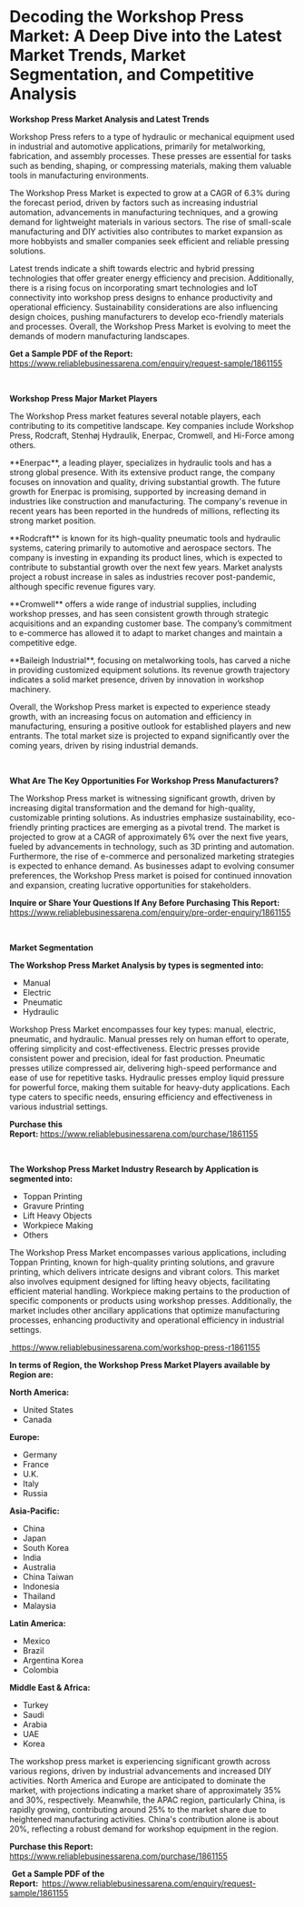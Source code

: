 <p><h1>Decoding the Workshop Press Market: A Deep Dive into the Latest Market Trends, Market Segmentation, and Competitive Analysis</h1></p><p><strong>Workshop Press Market Analysis and Latest Trends</strong></p>
<p><p>Workshop Press refers to a type of hydraulic or mechanical equipment used in industrial and automotive applications, primarily for metalworking, fabrication, and assembly processes. These presses are essential for tasks such as bending, shaping, or compressing materials, making them valuable tools in manufacturing environments.</p><p>The Workshop Press Market is expected to grow at a CAGR of 6.3% during the forecast period, driven by factors such as increasing industrial automation, advancements in manufacturing techniques, and a growing demand for lightweight materials in various sectors. The rise of small-scale manufacturing and DIY activities also contributes to market expansion as more hobbyists and smaller companies seek efficient and reliable pressing solutions.</p><p>Latest trends indicate a shift towards electric and hybrid pressing technologies that offer greater energy efficiency and precision. Additionally, there is a rising focus on incorporating smart technologies and IoT connectivity into workshop press designs to enhance productivity and operational efficiency. Sustainability considerations are also influencing design choices, pushing manufacturers to develop eco-friendly materials and processes. Overall, the Workshop Press Market is evolving to meet the demands of modern manufacturing landscapes.</p></p>
<p><strong>Get a Sample PDF of the Report:&nbsp;</strong> <a href="https://www.reliablebusinessarena.com/enquiry/request-sample/1861155?utm_campaign=1892&utm_medium=2&utm_source=Github&utm_content=ia&utm_term=16042025&utm_id=workshop-press">https://www.reliablebusinessarena.com/enquiry/request-sample/1861155</a></p>
<p>&nbsp;</p>
<p><strong>Workshop Press Major Market Players</strong></p>
<p><p>The Workshop Press market features several notable players, each contributing to its competitive landscape. Key companies include Workshop Press, Rodcraft, Stenhøj Hydraulik, Enerpac, Cromwell, and Hi-Force among others.</p><p>**Enerpac**, a leading player, specializes in hydraulic tools and has a strong global presence. With its extensive product range, the company focuses on innovation and quality, driving substantial growth. The future growth for Enerpac is promising, supported by increasing demand in industries like construction and manufacturing. The company's revenue in recent years has been reported in the hundreds of millions, reflecting its strong market position.</p><p>**Rodcraft** is known for its high-quality pneumatic tools and hydraulic systems, catering primarily to automotive and aerospace sectors. The company is investing in expanding its product lines, which is expected to contribute to substantial growth over the next few years. Market analysts project a robust increase in sales as industries recover post-pandemic, although specific revenue figures vary.</p><p>**Cromwell** offers a wide range of industrial supplies, including workshop presses, and has seen consistent growth through strategic acquisitions and an expanding customer base. The company’s commitment to e-commerce has allowed it to adapt to market changes and maintain a competitive edge.</p><p>**Baileigh Industrial**, focusing on metalworking tools, has carved a niche in providing customized equipment solutions. Its revenue growth trajectory indicates a solid market presence, driven by innovation in workshop machinery.</p><p>Overall, the Workshop Press market is expected to experience steady growth, with an increasing focus on automation and efficiency in manufacturing, ensuring a positive outlook for established players and new entrants. The total market size is projected to expand significantly over the coming years, driven by rising industrial demands.</p></p>
<p>&nbsp;</p>
<p><strong>What Are The Key Opportunities For Workshop Press Manufacturers?</strong></p>
<p><p>The Workshop Press market is witnessing significant growth, driven by increasing digital transformation and the demand for high-quality, customizable printing solutions. As industries emphasize sustainability, eco-friendly printing practices are emerging as a pivotal trend. The market is projected to grow at a CAGR of approximately 6% over the next five years, fueled by advancements in technology, such as 3D printing and automation. Furthermore, the rise of e-commerce and personalized marketing strategies is expected to enhance demand. As businesses adapt to evolving consumer preferences, the Workshop Press market is poised for continued innovation and expansion, creating lucrative opportunities for stakeholders.</p></p>
<p><strong>Inquire or Share Your Questions If Any Before Purchasing This Report:</strong> <a href="https://www.reliablebusinessarena.com/enquiry/pre-order-enquiry/1861155?utm_campaign=1892&utm_medium=2&utm_source=Github&utm_content=ia&utm_term=16042025&utm_id=workshop-press">https://www.reliablebusinessarena.com/enquiry/pre-order-enquiry/1861155</a></p>
<p>&nbsp;</p>
<p><strong>Market Segmentation</strong></p>
<p><strong>The Workshop Press Market Analysis by types is segmented into:</strong></p>
<p><ul><li>Manual</li><li>Electric</li><li>Pneumatic</li><li>Hydraulic</li></ul></p>
<p><p>Workshop Press Market encompasses four key types: manual, electric, pneumatic, and hydraulic. Manual presses rely on human effort to operate, offering simplicity and cost-effectiveness. Electric presses provide consistent power and precision, ideal for fast production. Pneumatic presses utilize compressed air, delivering high-speed performance and ease of use for repetitive tasks. Hydraulic presses employ liquid pressure for powerful force, making them suitable for heavy-duty applications. Each type caters to specific needs, ensuring efficiency and effectiveness in various industrial settings.</p></p>
<p><strong>Purchase this Report:&nbsp;</strong><a href="https://www.reliablebusinessarena.com/purchase/1861155?utm_campaign=1892&utm_medium=2&utm_source=Github&utm_content=ia&utm_term=16042025&utm_id=workshop-press">https://www.reliablebusinessarena.com/purchase/1861155</a></p>
<p>&nbsp;</p>
<p><strong>The Workshop Press Market Industry Research by Application is segmented into:</strong></p>
<p><ul><li>Toppan Printing</li><li>Gravure Printing</li><li>Lift Heavy Objects</li><li>Workpiece Making</li><li>Others</li></ul></p>
<p><p>The Workshop Press Market encompasses various applications, including Toppan Printing, known for high-quality printing solutions, and gravure printing, which delivers intricate designs and vibrant colors. This market also involves equipment designed for lifting heavy objects, facilitating efficient material handling. Workpiece making pertains to the production of specific components or products using workshop presses. Additionally, the market includes other ancillary applications that optimize manufacturing processes, enhancing productivity and operational efficiency in industrial settings.</p></p>
<p><a href="https://www.reliablebusinessarena.com/workshop-press-r1861155?utm_campaign=1892&utm_medium=2&utm_source=Github&utm_content=ia&utm_term=16042025&utm_id=workshop-press">&nbsp;https://www.reliablebusinessarena.com/workshop-press-r1861155</a></p>
<p><strong>In terms of Region, the Workshop Press Market Players available by Region are:</strong></p>
<p>
    <p> <strong> North America: </strong>
        <ul>
            <li>United States</li>
            <li>Canada</li>
        </ul>
        </p> 
    <p> <strong> Europe: </strong>
        <ul>
            <li>Germany</li>
            <li>France</li>
            <li>U.K.</li>
            <li>Italy</li>
            <li>Russia</li>
        </ul>
        </p> 
    <p> <strong> Asia-Pacific: </strong>
        <ul>
            <li>China</li>
            <li>Japan</li>
            <li>South Korea</li>
            <li>India</li>
            <li>Australia</li>
            <li>China Taiwan</li>
            <li>Indonesia</li>
            <li>Thailand</li>
            <li>Malaysia</li>
        </ul>
        </p> 
    <p> <strong> Latin America: </strong>
        <ul>
            <li>Mexico</li>
            <li>Brazil</li>
            <li>Argentina Korea</li>
            <li>Colombia</li>
        </ul>
        </p> 
    <p> <strong> Middle East & Africa: </strong>
        <ul>
            <li>Turkey</li>
            <li>Saudi</li>
            <li>Arabia</li>
            <li>UAE</li>
            <li>Korea</li>
        </ul>
    </p>
    </p>
<p><p>The workshop press market is experiencing significant growth across various regions, driven by industrial advancements and increased DIY activities. North America and Europe are anticipated to dominate the market, with projections indicating a market share of approximately 35% and 30%, respectively. Meanwhile, the APAC region, particularly China, is rapidly growing, contributing around 25% to the market share due to heightened manufacturing activities. China's contribution alone is about 20%, reflecting a robust demand for workshop equipment in the region.</p></p>
<p><strong>Purchase this Report: </strong><a href="https://www.reliablebusinessarena.com/purchase/1861155?utm_campaign=1892&utm_medium=2&utm_source=Github&utm_content=ia&utm_term=16042025&utm_id=workshop-press">https://www.reliablebusinessarena.com/purchase/1861155</a></p>
<p>&nbsp;<strong>Get a Sample PDF of the Report:&nbsp;&nbsp;</strong><a href="https://www.reliablebusinessarena.com/enquiry/request-sample/1861155?utm_campaign=1892&utm_medium=2&utm_source=Github&utm_content=ia&utm_term=16042025&utm_id=workshop-press">https://www.reliablebusinessarena.com/enquiry/request-sample/1861155</a></p>
<p><strong></strong></p>
<p><p></p><p></p><p></p></p>